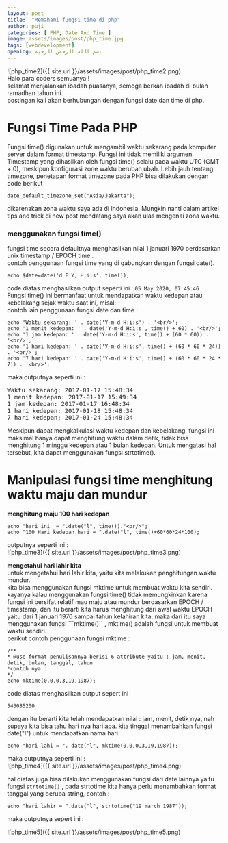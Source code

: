 ```yaml
---
layout: post
title:  "Memahami fungsi time di php"
author: puji
categories: [ PHP, Date And Time ]
image: assets/images/post/php_time.jpg
tags: [webdevelopment]
opening: بسم الله الرحمن الرحيم
---  
```

![php_time2]({{ site.url }}/assets/images/post/php_time2.png)  
Halo para coders semuanya !  
selamat menjalankan ibadah puasanya, semoga berkah ibadah di bulan ramadhan tahun ini.  
postingan kali akan berhubungan dengan fungsi date dan time di php.  
#  Fungsi Time Pada PHP
Fungsi time() digunakan untuk mengambil waktu sekarang pada komputer server dalam format timestamp. Fungsi ini tidak memiliki argumen.
Timestamp yang dihasilkan oleh fungsi time() selalu pada waktu UTC (GMT +  0), meskipun konfigurasi zone waktu berubah ubah. Lebih jauh tentang timezone, penetapan format timezone pada PHP bisa dilakukan dengan code berikut 
```
date_default_timezone_set("Asia/Jakarta");

```  
dikarenakan zona waktu saya ada di indonesia. Mungkin nanti dalam artikel tips and trick di new post mendatang saya akan ulas mengenai zona waktu.  
### menggunakan fungsi time()  
fungsi time secara defaultnya menghasilkan nilai 1 januari 1970 berdasarkan unix timestamp / EPOCH time .  
contoh penggunaan fungsi time yang di gabungkan dengan fungsi date().  
```
echo $date=date('d F Y, H:i:s', time());
```  
code diatas menghasilkan output seperti ini  : ``` 05 May 2020, 07:45:46 ```  
Fungsi time() ini bermanfaat untuk mendapatkan waktu kedepan atau kebelakang sejak waktu saat ini, misal:  
contoh lain penggunaan fungsi date dan time :  
```
echo 'Waktu sekarang: ' . date('Y-m-d H:i:s') . '<br/>';
echo '1 menit kedepan: ' . date('Y-m-d H:i:s', time() + 60) . '<br/>';
echo '1 jam kedepan: ' . date('Y-m-d H:i:s', time() + (60 * 60)) . '<br/>';
echo '1 hari kedepan: ' . date('Y-m-d H:i:s', time() + (60 * 60 * 24)) . '<br/>';
echo '7 hari kedepan: ' . date('Y-m-d H:i:s', time() + (60 * 60 * 24 * 7)) . '<br/>';
```  
maka outputnya seperti ini :  
<pre>
Waktu sekarang: 2017-01-17 15:48:34
1 menit kedepan: 2017-01-17 15:49:34
1 jam kedepan: 2017-01-17 16:48:34
1 hari kedepan: 2017-01-18 15:48:34
7 hari kedepan: 2017-01-24 15:48:34
</pre>
Meskipun dapat mengkalkulasi waktu kedepan dan kebelakang, fungsi ini maksimal hanya dapat menghitung waktu dalam detik, tidak bisa menghitung 1 minggu kedepan atau 1 bulan kedepan. Untuk mengatasi hal tersebut, kita dapat menggunakan fungsi strtotime().

# Manipulasi fungsi time menghitung waktu maju dan mundur  
**menghitung maju 100 hari kedepan**
```
echo "hari ini  = ".date("l", time())."<br/>";
echo "100 Hari kedepan hari = ".date("l", time()+60*60*24*100);
```  
outputnya seperti ini :  
![php_time3]({{ site.url }}/assets/images/post/php_time3.png)  

**mengetahui hari lahir kita**  
untuk mengetahui hari lahir kita, yaitu kita melakukan penghitungan waktu mundur.  
kita bisa menggunakan fungsi mktime untuk membuat waktu kita sendiri. kayanya kalau menggunakan fungsi time() tidak memungkinkan karena fungsi ini bersifat relatif mau maju atau mundur berdasarkan EPOCH / timestamp, dan itu berarti kita harus menghitung dari awal waktu EPOCH yaitu dari 1 januari 1970 sampai tahun kelahiran kita. maka dari itu saya menggunakan fungsi ```mktime()`` , mktime() adalah fungsi untuk membuat waktu sendiri.  
berikut contoh penggunaan fungsi mktime :  
```
/**
* @use format penulisannya berisi 6 attribute yaitu : jam, menit, detik, bulan, tanggal, tahun
*contoh nya :
*/
echo mktime(0,0,0,3,19,1987);
```  

code diatas menghasilkan output sepert ini  

```
543085200
```  
dengan itu berarti kita telah mendapatkan nilai : jam, menit, detik nya, nah supaya kita bisa tahu hari nya hari apa. kita tinggal menambahkan fungsi date("l") untuk mendapatkan nama hari.  
```
echo "hari lahi = ". date("l", mktime(0,0,0,3,19,1987));
```
maka outputnya seperti ini :   
![php_time4]({{ site.url }}/assets/images/post/php_time4.png)  

hal diatas juga bisa dilakukan menggunakan fungsi dari date lainnya yaitu fungsi ```strtotime()```  , pada strtotime kita hanya perlu menambahkan format tanggal yang berupa string, contoh :  

```
echo "hari lahir = ".date("l", strtotime("19 march 1987"));
```  
maka outputnya sepert ini :  

![php_time5]({{ site.url }}/assets/images/post/php_time5.png)  



